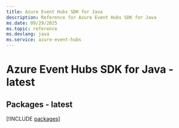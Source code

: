 ```yaml
---
title: Azure Event Hubs SDK for Java
description: Reference for Azure Event Hubs SDK for Java
ms.date: 09/29/2025
ms.topic: reference
ms.devlang: java
ms.service: azure-event-hubs
---
```

# Azure Event Hubs SDK for Java - latest
## Packages - latest
[!INCLUDE [packages](event-hubs-index.md)]